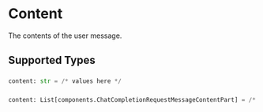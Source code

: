 # Content

The contents of the user message.



## Supported Types

### 

```python
content: str = /* values here */
```

### 

```python
content: List[components.ChatCompletionRequestMessageContentPart] = /* values here */
```

